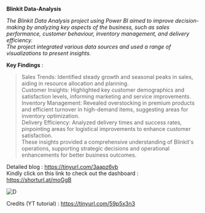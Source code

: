 **Blinkit Data-Analysis**

*The Blinkit Data Analysis project using Power BI aimed to improve decision-making by analyzing key aspects of the business, such as sales performance, customer behaviour, inventory management, and delivery efficiency.  
The project integrated various data sources and used a range of visualizations to present insights.*

**Key Findings** :

> Sales Trends: Identified steady growth and seasonal peaks in sales, aiding in resource allocation and planning.  
> Customer Insights: Highlighted key customer demographics and satisfaction levels, informing marketing and service improvements.  
> Inventory Management: Revealed overstocking in premium products and efficient turnover in high-demand items, suggesting areas for inventory optimization.  
> Delivery Efficiency: Analyzed delivery times and success rates, pinpointing areas for logistical improvements to enhance customer satisfaction.  
> These insights provided a comprehensive understanding of Blinkit's operations, supporting strategic decisions and operational enhancements for better business outcomes.

Detailed blog : https://tinyurl.com/3aapz6vb  
Kindly click on this link to check out the dashboard : https://shorturl.at/moGgB  

![D](https://github.com/user-attachments/assets/92d0a5fa-4f09-4ce7-bad9-e7492427aded)

Credits (YT tutorial) : https://tinyurl.com/59p5x3n3  
